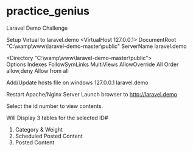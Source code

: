 practice_genius
===============


Laravel Demo Challenge


Setup Virtual to laravel.demo
<VirtualHost 127.0.0.1>
    DocumentRoot "C:\wamp\www\laravel-demo-master\public"
    ServerName laravel.demo
</VirtualHost>
  
<Directory "C:\wamp\www\laravel-demo-master\public">	
	Options Indexes FollowSymLinks MultiViews
    AllowOverride All
    Order allow,deny
    Allow from all
</Directory>

Add/Update hosts file on windows
127.0.0.1	laravel.demo

Restart Apache/Nginx Server
Launch browser to http://laravel.demo

Select the id number to view contents.

Will Display 3 tables for the selected ID#

1. Category & Weight
2. Scheduled Posted Content
3. Posted Content
